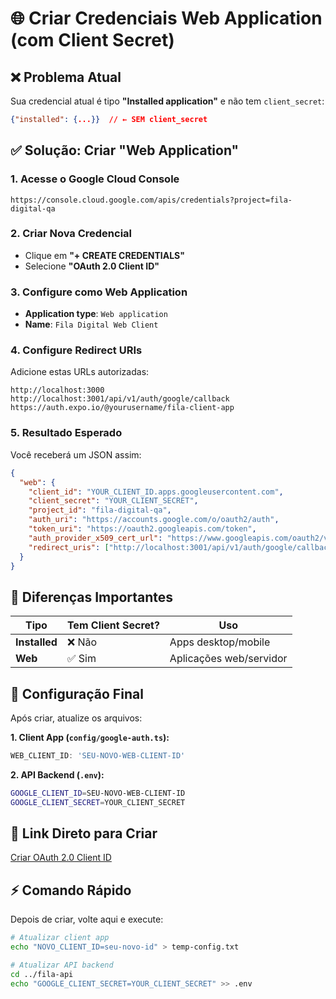 # 🌐 Criar Credenciais Web Application (com Client Secret)

## ❌ Problema Atual
Sua credencial atual é tipo **"Installed application"** e não tem `client_secret`:
```json
{"installed": {...}}  // ← SEM client_secret
```

## ✅ Solução: Criar "Web Application"

### 1. Acesse o Google Cloud Console
```
https://console.cloud.google.com/apis/credentials?project=fila-digital-qa
```

### 2. Criar Nova Credencial
- Clique em **"+ CREATE CREDENTIALS"**
- Selecione **"OAuth 2.0 Client ID"**

### 3. Configure como Web Application
- **Application type**: `Web application`
- **Name**: `Fila Digital Web Client`

### 4. Configure Redirect URIs
Adicione estas URLs autorizadas:
```
http://localhost:3000
http://localhost:3001/api/v1/auth/google/callback
https://auth.expo.io/@yourusername/fila-client-app
```

### 5. Resultado Esperado
Você receberá um JSON assim:
```json
{
  "web": {
    "client_id": "YOUR_CLIENT_ID.apps.googleusercontent.com",
    "client_secret": "YOUR_CLIENT_SECRET",
    "project_id": "fila-digital-qa",
    "auth_uri": "https://accounts.google.com/o/oauth2/auth",
    "token_uri": "https://oauth2.googleapis.com/token",
    "auth_provider_x509_cert_url": "https://www.googleapis.com/oauth2/v1/certs",
    "redirect_uris": ["http://localhost:3001/api/v1/auth/google/callback"]
  }
}
```

## 🔧 Diferenças Importantes

| Tipo | Tem Client Secret? | Uso |
|------|-------------------|-----|
| **Installed** | ❌ Não | Apps desktop/mobile |
| **Web** | ✅ Sim | Aplicações web/servidor |

## 🎯 Configuração Final

Após criar, atualize os arquivos:

**1. Client App (`config/google-auth.ts`):**
```typescript
WEB_CLIENT_ID: 'SEU-NOVO-WEB-CLIENT-ID'
```

**2. API Backend (`.env`):**
```bash
GOOGLE_CLIENT_ID=SEU-NOVO-WEB-CLIENT-ID
GOOGLE_CLIENT_SECRET=YOUR_CLIENT_SECRET
```

## 📱 Link Direto para Criar
[Criar OAuth 2.0 Client ID](https://console.cloud.google.com/apis/credentials/oauthclient?project=fila-digital-qa)

## ⚡ Comando Rápido
Depois de criar, volte aqui e execute:
```bash
# Atualizar client app
echo "NOVO_CLIENT_ID=seu-novo-id" > temp-config.txt

# Atualizar API backend  
cd ../fila-api
echo "GOOGLE_CLIENT_SECRET=YOUR_CLIENT_SECRET" >> .env
```

